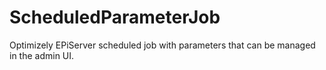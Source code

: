 # ScheduledParameterJob
Optimizely EPiServer scheduled job with parameters that can be managed in the admin UI.
